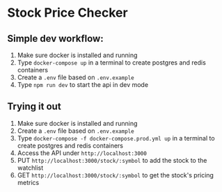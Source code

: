# Stock Price Checker

## Simple dev workflow:

1. Make sure docker is installed and running
2. Type `docker-compose up` in a terminal to create postgres and redis containers
3. Create a `.env` file based on `.env.example`
4. Type `npm run dev` to start the api in dev mode

## Trying it out

1. Make sure docker is installed and running
2. Create a `.env` file based on `.env.example`
3. Type `docker-compose -f docker-compose.prod.yml up` in a terminal to create postgres and redis containers
4. Access the API under `http://localhost:3000`
5. PUT `http://localhost:3000/stock/:symbol` to add the stock to the watchlist
6. GET `http://localhost:3000/stock/:symbol` to get the stock's pricing metrics

